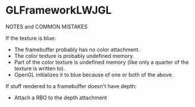 # GLFrameworkLWJGL



NOTES and COMMON MISTAKES


If the texture is blue:
- The framebuffer probably has no color attachment.
- The color texture is probably undefined memory.
- Part of the color texture is undefined memory (like only a quarter of the texture is written to).
- OpenGL initializes it to blue because of one or both of the above.


If stuff rendered to a framebuffer doesn't have depth:
- Attach a RBO to the depth attachment